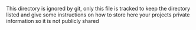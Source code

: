 This directory is ignored by git, only this file
is tracked to keep the directory listed and give some
instructions on how to store here your projects private
information so it is not publicly shared

